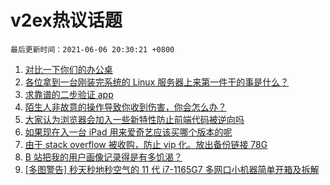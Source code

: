 # v2ex热议话题

`最后更新时间：2021-06-06 20:30:21 +0800`

1. [对比一下你们的办公桌](https://www.v2ex.com/t/781653)
1. [各位拿到一台刚装完系统的 Linux 服务器上来第一件干的事是什么？](https://www.v2ex.com/t/781606)
1. [求靠谱的二步验证 app](https://www.v2ex.com/t/781638)
1. [陌生人非故意的操作导致你收到伤害，你会怎么办？](https://www.v2ex.com/t/781658)
1. [大家认为浏览器会加入一些新特性防止前端代码被逆向吗](https://www.v2ex.com/t/781702)
1. [如果现在入一台 iPad 用来爱奇艺应该买哪个版本的呢](https://www.v2ex.com/t/781624)
1. [由于 stack overflow 被收购，防止 vip 化。放出备份链接 78G](https://www.v2ex.com/t/781651)
1. [B 站把我的用户画像记录得是有多饥渴？](https://www.v2ex.com/t/781709)
1. [[多图警告] 秒天秒地秒空气的 11 代 i7-1165G7 多网口小机器简单开箱及拆解](https://www.v2ex.com/t/781620)

